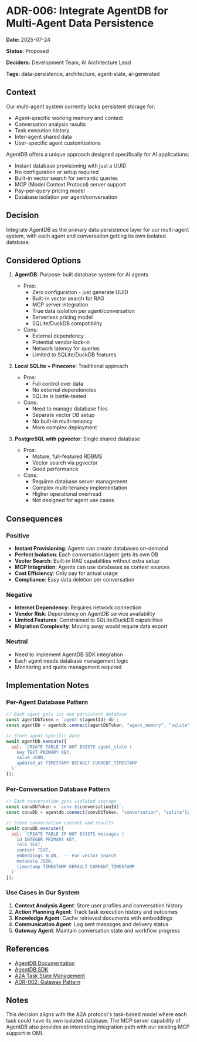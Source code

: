 # ADR-006: Integrate AgentDB for Multi-Agent Data Persistence

**Date:** 2025-07-24

**Status:** Proposed

**Deciders:** Development Team, AI Architecture Lead

**Tags:** data-persistence, architecture, agent-state, ai-generated

## Context

Our multi-agent system currently lacks persistent storage for:
- Agent-specific working memory and context
- Conversation analysis results
- Task execution history
- Inter-agent shared data
- User-specific agent customizations

AgentDB offers a unique approach designed specifically for AI applications:
- Instant database provisioning with just a UUID
- No configuration or setup required
- Built-in vector search for semantic queries
- MCP (Model Context Protocol) server support
- Pay-per-query pricing model
- Database isolation per agent/conversation

## Decision

Integrate AgentDB as the primary data persistence layer for our multi-agent system, with each agent and conversation getting its own isolated database.

## Considered Options

1. **AgentDB**: Purpose-built database system for AI agents
   - Pros:
     - Zero configuration - just generate UUID
     - Built-in vector search for RAG
     - MCP server integration
     - True data isolation per agent/conversation
     - Serverless pricing model
     - SQLite/DuckDB compatibility
   - Cons:
     - External dependency
     - Potential vendor lock-in
     - Network latency for queries
     - Limited to SQLite/DuckDB features

2. **Local SQLite + Pinecone**: Traditional approach
   - Pros:
     - Full control over data
     - No external dependencies
     - SQLite is battle-tested
   - Cons:
     - Need to manage database files
     - Separate vector DB setup
     - No built-in multi-tenancy
     - More complex deployment

3. **PostgreSQL with pgvector**: Single shared database
   - Pros:
     - Mature, full-featured RDBMS
     - Vector search via pgvector
     - Good performance
   - Cons:
     - Requires database server management
     - Complex multi-tenancy implementation
     - Higher operational overhead
     - Not designed for agent use cases

## Consequences

### Positive
- **Instant Provisioning**: Agents can create databases on-demand
- **Perfect Isolation**: Each conversation/agent gets its own DB
- **Vector Search**: Built-in RAG capabilities without extra setup
- **MCP Integration**: Agents can use databases as context sources
- **Cost Efficiency**: Only pay for actual usage
- **Compliance**: Easy data deletion per conversation

### Negative
- **Internet Dependency**: Requires network connection
- **Vendor Risk**: Dependency on AgentDB service availability
- **Limited Features**: Constrained to SQLite/DuckDB capabilities
- **Migration Complexity**: Moving away would require data export

### Neutral
- Need to implement AgentDB SDK integration
- Each agent needs database management logic
- Monitoring and quota management required

## Implementation Notes

### Per-Agent Database Pattern
```javascript
// Each agent gets its own persistent database
const agentDbToken = `agent-${agentId}-db`;
const agentDb = agentdb.connect(agentDbToken, "agent_memory", "sqlite");

// Store agent-specific data
await agentDb.execute({
  sql: `CREATE TABLE IF NOT EXISTS agent_state (
    key TEXT PRIMARY KEY,
    value JSON,
    updated_at TIMESTAMP DEFAULT CURRENT_TIMESTAMP
  )`
});
```

### Per-Conversation Database Pattern
```javascript
// Each conversation gets isolated storage
const convDbToken = `conv-${conversationId}`;
const convDb = agentdb.connect(convDbToken, "conversation", "sqlite");

// Store conversation context and results
await convDb.execute({
  sql: `CREATE TABLE IF NOT EXISTS messages (
    id INTEGER PRIMARY KEY,
    role TEXT,
    content TEXT,
    embeddings BLOB,  -- For vector search
    metadata JSON,
    timestamp TIMESTAMP DEFAULT CURRENT_TIMESTAMP
  )`
});
```

### Use Cases in Our System

1. **Context Analysis Agent**: Store user profiles and conversation history
2. **Action Planning Agent**: Track task execution history and outcomes  
3. **Knowledge Agent**: Cache retrieved documents with embeddings
4. **Communication Agent**: Log sent messages and delivery status
5. **Gateway Agent**: Maintain conversation state and workflow progress

## References

- [AgentDB Documentation](https://agentdb.dev/)
- [AgentDB SDK](https://www.npmjs.com/package/@agentdb/sdk)
- [A2A Task State Management](../architecture/task-persistence.md)
- [ADR-002: Gateway Pattern](002-agent-orchestration-pattern.md)

## Notes

This decision aligns with the A2A protocol's task-based model where each task could have its own isolated database. The MCP server capability of AgentDB also provides an interesting integration path with our existing MCP support in OMI.